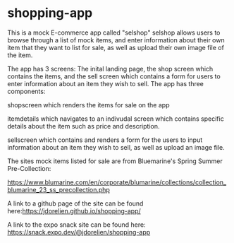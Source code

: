 # shopping-app
This is a mock E-commerce app called "selshop" selshop allows users to browse through a list of mock items, and enter information about their own item that they want to
list for sale, as well as upload their own image file of the item.


The app has 3 screens: The inital landing page, the shop screen which contains the items, and the sell screen which contains a form for users to enter information about an item
they wish to sell.
The app has three components:


shopscreen which renders the items for sale on the app

itemdetails which navigates to an indivudal screen which contains specific details about the item such as price and description. 


sellscreen which contains and renders a form for the users to input information about an item they wish to sell, as well as upload an image file.





The sites mock items listed for sale are from Bluemarine's Spring Summer Pre-Collection:

https://www.blumarine.com/en/corporate/blumarine/collections/collection_blumarine_23_ss_precollection.php


A link to a github page of the site can be found here:https://jdorelien.github.io/shopping-app/


A link to the expo snack site can be found here: https://snack.expo.dev/@jdorelien/shopping-app
